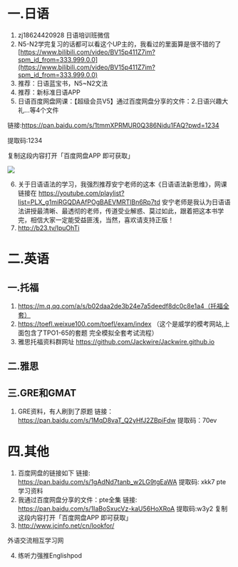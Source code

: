 # 一.日语

1. zj18624420928 日语培训班微信
2. N5-N2学完复习的话都可以看这个UP主的，我看过的里面算是很不错的了 [https://www.bilibili.com/video/BV15p411Z7im?spm_id_from=333.999.0.0](https://www.bilibili.com/video/BV15p411Z7im?spm_id_from=333.999.0.0)
3. 推荐：日语蓝宝书，N5~N2文法
4. 推荐：新标准日语APP
5. 日语百度网盘网课：【超级会员V5】通过百度网盘分享的文件：2.日语兴趣大礼…等4个文件

链接:https://pan.baidu.com/s/1tmmXPRMUR0Q386Nidu1FAQ?pwd=1234

提取码:1234

复制这段内容打开「百度网盘APP 即可获取」

![](https://oeuthnvi2v.feishu.cn/space/api/box/stream/download/asynccode/?code=ODMzOWEwODZkYzJiMDUzYjVjNTA0YTlmM2QzZTRhNWNfV3VNdjQ3eGtRZDgwanlFTXNmS3RMV3FMYWpPVmNFRjVfVG9rZW46Ym94Y255ZUFFOVBhSW43OGtzMklMYlRmZk9kXzE2NjY5NTg0MjY6MTY2Njk2MjAyNl9WNA)

6. 关于日语语法的学习，我强烈推荐安宁老师的这本《日语语法新思维》，网课链接在 https://youtube.com/playlist?list=PLX_g1miRGQDAAfPOgBAEVMRTlBn6Rp7td  安宁老师是我认为日语语法讲授最清晰、最透彻的老师，传道受业解惑、莫过如此，跟着把这本书学完，相信大家一定能受益匪浅，当然，喜欢请支持正版！
7. http://b23.tv/IpuOhTi

# 二.英语

## 一.托福

1. https://m.q.qq.com/a/s/b02daa2de3b24e7a5deedf8dc0c8e1a4（托福全套）
2. https://toefl.weixue100.com/toefl/exam/index （这个是威学的模考网站,上面包含了TPO1-65的套题 完全模拟全套考试流程）
3. 雅思托福资料群网址 https://github.com/Jackwire/Jackwire.github.io

## 二.雅思


## 三.GRE和GMAT

1. GRE资料，有人刷到了原题 链接： https://pan.baidu.com/s/1MqD8vaT_Q2yHfJ2ZBpiFdw 提取码：70ev

# 四.其他

1. 百度网盘的链接如下 链接: https://pan.baidu.com/s/1gAdNd7tanb_w2LG9tgEaWA 提取码: xkk7 pte学习资料
2. 我通过百度网盘分享的文件：pte全集 链接: https://pan.baidu.com/s/1IaBoSxucVz-kaU56HoXRoA  提取码:w3y2 复制这段内容打开「百度网盘APP 即可获取」
3. http://www.jcinfo.net/cn/lookfor/

外语交流相互学习网

4. 练听力强推Englishpod
